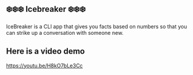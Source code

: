 ## ❄️❄️❄️ Icebreaker ❄️❄️❄️

IceBreaker is a CLI app that gives you facts based on numbers so that you can strike up a conversation with someone new.


## Here is a video demo 
https://youtu.be/H8kO7bLe3Cc
